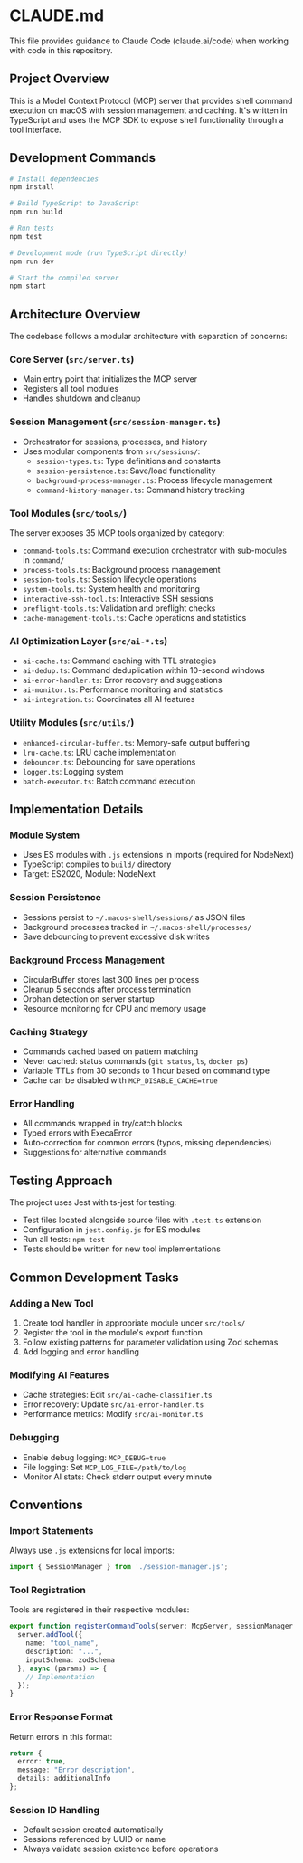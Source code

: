 # CLAUDE.md

This file provides guidance to Claude Code (claude.ai/code) when working with code in this repository.

## Project Overview

This is a Model Context Protocol (MCP) server that provides shell command execution on macOS with session management and caching. It's written in TypeScript and uses the MCP SDK to expose shell functionality through a tool interface.

## Development Commands

```bash
# Install dependencies
npm install

# Build TypeScript to JavaScript
npm run build

# Run tests
npm test

# Development mode (run TypeScript directly)
npm run dev

# Start the compiled server
npm start
```

## Architecture Overview

The codebase follows a modular architecture with separation of concerns:

### Core Server (`src/server.ts`)
- Main entry point that initializes the MCP server
- Registers all tool modules
- Handles shutdown and cleanup

### Session Management (`src/session-manager.ts`)
- Orchestrator for sessions, processes, and history
- Uses modular components from `src/sessions/`:
  - `session-types.ts`: Type definitions and constants
  - `session-persistence.ts`: Save/load functionality
  - `background-process-manager.ts`: Process lifecycle management
  - `command-history-manager.ts`: Command history tracking

### Tool Modules (`src/tools/`)
The server exposes 35 MCP tools organized by category:
- `command-tools.ts`: Command execution orchestrator with sub-modules in `command/`
- `process-tools.ts`: Background process management
- `session-tools.ts`: Session lifecycle operations
- `system-tools.ts`: System health and monitoring
- `interactive-ssh-tool.ts`: Interactive SSH sessions
- `preflight-tools.ts`: Validation and preflight checks
- `cache-management-tools.ts`: Cache operations and statistics

### AI Optimization Layer (`src/ai-*.ts`)
- `ai-cache.ts`: Command caching with TTL strategies
- `ai-dedup.ts`: Command deduplication within 10-second windows
- `ai-error-handler.ts`: Error recovery and suggestions
- `ai-monitor.ts`: Performance monitoring and statistics
- `ai-integration.ts`: Coordinates all AI features

### Utility Modules (`src/utils/`)
- `enhanced-circular-buffer.ts`: Memory-safe output buffering
- `lru-cache.ts`: LRU cache implementation
- `debouncer.ts`: Debouncing for save operations
- `logger.ts`: Logging system
- `batch-executor.ts`: Batch command execution

## Implementation Details

### Module System
- Uses ES modules with `.js` extensions in imports (required for NodeNext)
- TypeScript compiles to `build/` directory
- Target: ES2020, Module: NodeNext

### Session Persistence
- Sessions persist to `~/.macos-shell/sessions/` as JSON files
- Background processes tracked in `~/.macos-shell/processes/`
- Save debouncing to prevent excessive disk writes

### Background Process Management
- CircularBuffer stores last 300 lines per process
- Cleanup 5 seconds after process termination
- Orphan detection on server startup
- Resource monitoring for CPU and memory usage

### Caching Strategy
- Commands cached based on pattern matching
- Never cached: status commands (`git status`, `ls`, `docker ps`)
- Variable TTLs from 30 seconds to 1 hour based on command type
- Cache can be disabled with `MCP_DISABLE_CACHE=true`

### Error Handling
- All commands wrapped in try/catch blocks
- Typed errors with ExecaError
- Auto-correction for common errors (typos, missing dependencies)
- Suggestions for alternative commands

## Testing Approach

The project uses Jest with ts-jest for testing:
- Test files located alongside source files with `.test.ts` extension
- Configuration in `jest.config.js` for ES modules
- Run all tests: `npm test`
- Tests should be written for new tool implementations

## Common Development Tasks

### Adding a New Tool
1. Create tool handler in appropriate module under `src/tools/`
2. Register the tool in the module's export function
3. Follow existing patterns for parameter validation using Zod schemas
4. Add logging and error handling

### Modifying AI Features
- Cache strategies: Edit `src/ai-cache-classifier.ts`
- Error recovery: Update `src/ai-error-handler.ts`
- Performance metrics: Modify `src/ai-monitor.ts`

### Debugging
- Enable debug logging: `MCP_DEBUG=true`
- File logging: Set `MCP_LOG_FILE=/path/to/log`
- Monitor AI stats: Check stderr output every minute

## Conventions

### Import Statements
Always use `.js` extensions for local imports:
```typescript
import { SessionManager } from './session-manager.js';
```

### Tool Registration
Tools are registered in their respective modules:
```typescript
export function registerCommandTools(server: McpServer, sessionManager: SessionManager) {
  server.addTool({
    name: "tool_name",
    description: "...",
    inputSchema: zodSchema
  }, async (params) => {
    // Implementation
  });
}
```

### Error Response Format
Return errors in this format:
```typescript
return {
  error: true,
  message: "Error description",
  details: additionalInfo
};
```

### Session ID Handling
- Default session created automatically
- Sessions referenced by UUID or name
- Always validate session existence before operations